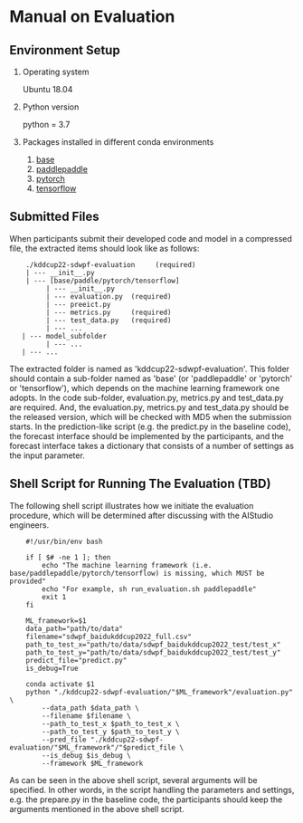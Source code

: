 
# Manual on Evaluation


## Environment Setup   

1. Operating system

    Ubuntu 18.04 

2. Python version

    python = 3.7

3. Packages installed in different conda environments

   1. [base](requirements/base_env_installed_packages.md)
   2. [paddlepaddle](requirements/paddlepaddle_env_installed_packages.md)
   3. [pytorch](requirements/pytorch_env_installed_packages.md)
   4. [tensorflow](requirements/tensorflow_env_installed_packages.md)



## Submitted Files

When participants submit their developed code and model in a compressed file, the extracted items should look like as follows: 

```
    ./kddcup22-sdwpf-evaluation     (required)
    | --- __init__.py         
    | --- [base/paddle/pytorch/tensorflow]
         | --- __init__.py
         | --- evaluation.py  (required)
         | --- preeict.py
         | --- metrics.py     (required)
         | --- test_data.py   (required)
         | --- ...
   | --- model_subfolder
         | --- ... 
   | --- ...
```

The extracted folder is named as 'kddcup22-sdwpf-evaluation'. 
This folder should contain a sub-folder named as 'base' (or 'paddlepaddle' or 'pytorch' or 'tensorflow'), which depends on the machine learning framework one adopts. 
In the code sub-folder, evaluation.py, metrics.py and test_data.py are required.
And, the evaluation.py, metrics.py and test_data.py should be the released version, which will be checked with MD5 when the submission starts. 
In the prediction-like script (e.g. the predict.py in the baseline code), the forecast interface should be implemented by the participants, and the forecast interface takes a dictionary that consists of a number of settings as the input parameter. 


## Shell Script for Running The Evaluation (TBD)


The following shell script illustrates how we initiate the evaluation procedure, 
which will be determined after discussing with the AIStudio engineers.

```
    #!/usr/bin/env bash

    if [ $# -ne 1 ]; then
        echo "The machine learning framework (i.e. base/paddlepaddle/pytorch/tensorflow) is missing, which MUST be provided"
        echo "For example, sh run_evaluation.sh paddlepaddle"
        exit 1
    fi
    
    ML_framework=$1
    data_path="path/to/data"
    filename="sdwpf_baidukddcup2022_full.csv"
    path_to_test_x="path/to/data/sdwpf_baidukddcup2022_test/test_x"
    path_to_test_y="path/to/data/sdwpf_baidukddcup2022_test/test_y"
    predict_file="predict.py"
    is_debug=True
    
    conda activate $1
    python "./kddcup22-sdwpf-evaluation/"$ML_framework"/evaluation.py" \
        --data_path $data_path \
        --filename $filename \
        --path_to_test_x $path_to_test_x \
        --path_to_test_y $path_to_test_y \
        --pred_file "./kddcup22-sdwpf-evaluation/"$ML_framework"/"$predict_file \
        --is_debug $is_debug \
        --framework $ML_framework
```

As can be seen in the above shell script, several arguments will be specified.
In other words, in the script handling the parameters and settings, e.g. the prepare.py in the baseline code, 
the participants should keep the arguments mentioned in the above shell script. 

